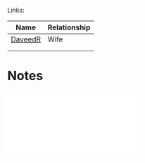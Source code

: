 Links: 

| Name                | Relationship |
| ------------------- | ------------ |
| [DaveedR](DaveedR.md) | Wife         |
|                     |              |
|                     |              |




# Notes

![Ly'ara_found](Insights/Ly'ara_found.md)
